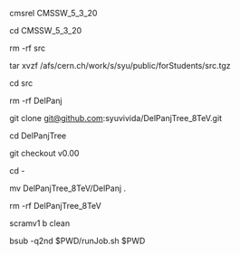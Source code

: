 cmsrel CMSSW_5_3_20

cd CMSSW_5_3_20

rm -rf src

tar xvzf /afs/cern.ch/work/s/syu/public/forStudents/src.tgz

cd src

rm -rf DelPanj

git clone git@github.com:syuvivida/DelPanjTree_8TeV.git 

cd DelPanjTree

git checkout v0.00


cd -

mv DelPanjTree_8TeV/DelPanj .

rm -rf DelPanjTree_8TeV

scramv1 b clean

bsub -q2nd $PWD/runJob.sh $PWD
